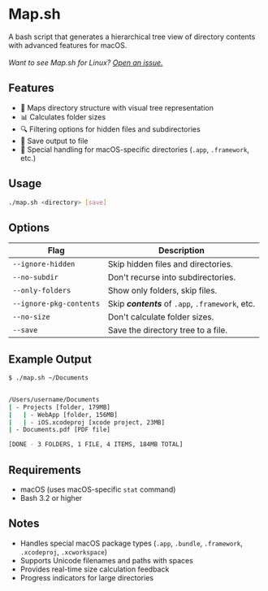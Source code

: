 # Map.sh

A bash script that generates a hierarchical tree view of directory contents with advanced features for macOS.
<br />
<br />
_Want to see Map.sh for Linux? [Open an issue.](https://github.com/milestones14/map-sh/issues/new)_
## Features

- 📁 Maps directory structure with visual tree representation
- 📊 Calculates folder sizes
- 🔍 Filtering options for hidden files and subdirectories
- 💾 Save output to file
- 🚀 Special handling for macOS-specific directories (`.app`, `.framework`, etc.)

## Usage

```bash
./map.sh <directory> [save]
```

## Options
| Flag                    | Description                                       |
|------------------------ | ------------------------------------------------- |
| `--ignore-hidden`       | Skip hidden files and directories.                |
| `--no-subdir`           | Don't recurse into subdirectories.                |
| `--only-folders`        | Show only folders, skip files.                    |
| `--ignore-pkg-contents` | Skip **_contents_** of `.app`, `.framework`, etc. |
| `--no-size`             | Don't calculate folder sizes.                     |
| `--save`                | Save the directory tree to a file.                |


## Example Output

```bash
$ ./map.sh ~/Documents


/Users/username/Documents
| - Projects [folder, 179MB]
|   | - WebApp [folder, 156MB]
|   | - iOS.xcodeproj [xcode project, 23MB]
| - Documents.pdf [PDF file]

[DONE - 3 FOLDERS, 1 FILE, 4 ITEMS, 184MB TOTAL]
```

## Requirements

- macOS (uses macOS-specific `stat` command)
- Bash 3.2 or higher

## Notes

- Handles special macOS package types (`.app`, `.bundle`, `.framework`, `.xcodeproj`, `.xcworkspace`)
- Supports Unicode filenames and paths with spaces
- Provides real-time size calculation feedback
- Progress indicators for large directories
<br />
<br />
<br />
